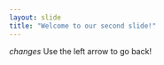 ```yaml
---
layout: slide
title: "Welcome to our second slide!"
---
```

*changes*
Use the left arrow to go back!
